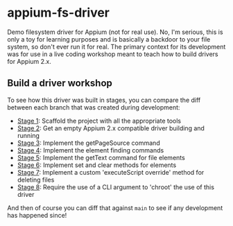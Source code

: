 # appium-fs-driver

Demo filesystem driver for Appium (not for real use). No, I'm serious, this is only a toy for learning purposes and is basically a backdoor to your file system, so don't ever run it for real. The primary context for its development was for use in a live coding workshop meant to teach how to build drivers for Appium 2.x.

## Build a driver workshop

To see how this driver was built in stages, you can compare the diff between each branch that was created during development:

* [Stage 1](https://github.com/jlipps/appium-fs-driver/compare/workshop/0/start...workshop/1/init): Scaffold the project with all the appropriate tools
* [Stage 2](https://github.com/jlipps/appium-fs-driver/compare/workshop/1/init...workshop/2/empty-driver): Get an empty Appium 2.x compatible driver building and running
* [Stage 3](https://github.com/jlipps/appium-fs-driver/compare/workshop/2/empty-driver...workshop/3/page-source): Implement the getPageSource command
* [Stage 4](https://github.com/jlipps/appium-fs-driver/compare/workshop/3/page-source...workshop/4/find-elements): Implement the element finding commands
* [Stage 5](https://github.com/jlipps/appium-fs-driver/compare/workshop/4/find-elements...workshop/5/get-text): Implement the getText command for file elements
* [Stage 6](https://github.com/jlipps/appium-fs-driver/compare/workshop/5/get-text...workshop/6/send-and-clear): Implement set and clear methods for elements
* [Stage 7](https://github.com/jlipps/appium-fs-driver/compare/workshop/6/send-and-clear...workshop/7/execute): Implement a custom 'executeScript override' method for deleting files
* [Stage 8](https://github.com/jlipps/appium-fs-driver/compare/workshop/7/execute...workshop/8/chroot): Require the use of a CLI argument to 'chroot' the use of this driver

And then of course you can diff that against `main` to see if any development has happened since!
